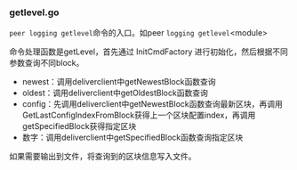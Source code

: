 ### getlevel.go

`peer logging getlevel`命令的入口。如peer `logging getlevel`&lt;module&gt;

命令处理函数是getLevel，首先通过 InitCmdFactory 进行初始化，然后根据不同参数查询不同block。

* newest：调用deliverclient中getNewestBlock函数查询
* oldest：调用deliverclient中getOldestBlock函数查询
* config：先调用deliverclient中getNewestBlock函数查询最新区块，再调用GetLastConfigIndexFromBlock获得上一个区块配置index，再调用getSpecifiedBlock获得指定区块
* 数字：调用deliverclient中getSpecifiedBlock函数查询指定区块

如果需要输出到文件，将查询到的区块信息写入文件。

